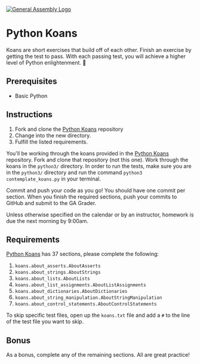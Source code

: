 [![General Assembly Logo](https://camo.githubusercontent.com/1a91b05b8f4d44b5bbfb83abac2b0996d8e26c92/687474703a2f2f692e696d6775722e636f6d2f6b6538555354712e706e67)](https://generalassemb.ly/education/web-development-immersive)

# Python Koans

Koans are short exercises that build off of each other. Finish an exercise by
getting the test to pass. With each passing test, you will achieve a higher
level of Python enlightenment. 🧘‍

## Prerequisites

* Basic Python

## Instructions

1. Fork and clone the [Python Koans](https://github.com/gregmalcolm/python_koans) repository
1. Change into the new directory.
1. Fulfill the listed requirements.

You'll be working through the koans provided in the [Python
Koans](https://github.com/gregmalcolm/python_koans) repository. Fork and clone
that repository (not this one). Work through the koans in the `python3/`
directory.  In order to run the tests, make sure you are in the `python3/` directory and run the command `python3 contemplate_koans.py` in your terminal.

Commit and push your code as you go! You should have one commit per
section.  When you finish the required sections, push your commits to GitHub and
submit to the GA Grader.

Unless otherwise specified on the calendar or by an instructor, homework is due
the next morning by 9:00am.

## Requirements

[Python Koans](https://github.com/gregmalcolm/python_koans) has 37 sections,
please complete the following:

1. `koans.about_asserts.AboutAsserts`
1. `koans.about_strings.AboutStrings`
1. `koans.about_lists.AboutLists`
1. `koans.about_list_assignments.AboutListAssignments`
1. `koans.about_dictionaries.AboutDictionaries`
1. `koans.about_string_manipulation.AboutStringManipulation`
1. `koans.about_control_statements.AboutControlStatements`

To skip specific test files, open up the `koans.txt` file and add a `#` to the line of the test file you want to skip.

## Bonus

As a bonus, complete any of the remaining sections. All are great practice!
